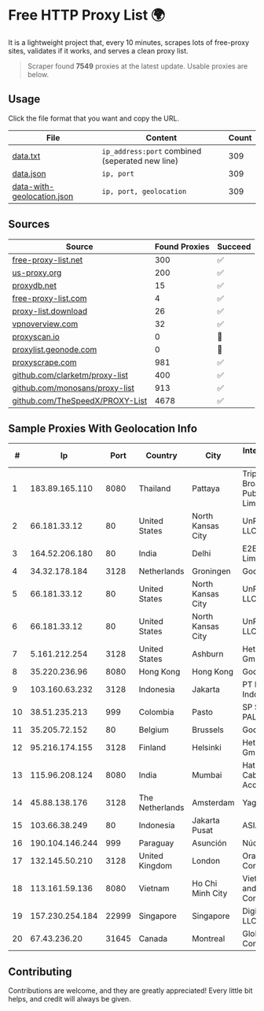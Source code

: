 
# Free HTTP Proxy List 🌍

It is a lightweight project that, every 10 minutes, scrapes lots of free-proxy sites, validates if it works, and serves a clean proxy list.


> Scraper found **7549** proxies at the latest update. Usable proxies are below.

## Usage

Click the file format that you want and copy the URL.


|File|Content|Count|
|----|-------|-----|
|[data.txt](https://raw.githubusercontent.com/themiralay/Proxy-List-World/master/data.txt)|`ip_address:port` combined (seperated new line)|309|
|[data.json](https://raw.githubusercontent.com/themiralay/Proxy-List-World/master/data.json)|`ip, port`|309|
|[data-with-geolocation.json](https://raw.githubusercontent.com/themiralay/Proxy-List-World/master/data-with-geolocation.json)|`ip, port, geolocation`|309|

## Sources

|Source|Found Proxies|Succeed|
|------|-------------|-------|
|[free-proxy-list.net](https://free-proxy-list.net)|300|✅|
|[us-proxy.org](https://www.us-proxy.org)|200|✅|
|[proxydb.net](http://proxydb.net)|15|✅|
|[free-proxy-list.com](https://free-proxy-list.com/?page=&port=&type%5B%5D=http&type%5B%5D=https&up_time=0&search=Search)|4|✅|
|[proxy-list.download](https://www.proxy-list.download/HTTP)|26|✅|
|[vpnoverview.com](https://vpnoverview.com/privacy/anonymous-browsing/free-proxy-servers)|32|✅|
|[proxyscan.io](https://www.proxyscan.io)|0|🚫|
|[proxylist.geonode.com](https://proxylist.geonode.com/api/proxy-list?limit=300&page=1&sort_by=lastChecked&sort_type=desc&protocols=http,https)|0|🚫|
|[proxyscrape.com](https://api.proxyscrape.com/v2/?request=displayproxies&protocol=http&timeout=10000&country=all&ssl=all&anonymity=all)|981|✅|
|[github.com/clarketm/proxy-list](https://raw.githubusercontent.com/clarketm/proxy-list/master/proxy-list-raw.txt)|400|✅|
|[github.com/monosans/proxy-list](https://raw.githubusercontent.com/monosans/proxy-list/main/proxies/http.txt)|913|✅|
|[github.com/TheSpeedX/PROXY-List](https://raw.githubusercontent.com/TheSpeedX/PROXY-List/master/http.txt)|4678|✅|


## Sample Proxies With Geolocation Info

|#|Ip|Port|Country|City|Internet Service Provider|
|-|--|----|-------|----|-------------------------|
|1|183.89.165.110|8080|Thailand|Pattaya|Triple T Broadband Public Company Limited|
|2|66.181.33.12|80|United States|North Kansas City|UnReal Servers, LLC|
|3|164.52.206.180|80|India|Delhi|E2E Networks Limited|
|4|34.32.178.184|3128|Netherlands|Groningen|Google LLC|
|5|66.181.33.12|80|United States|North Kansas City|UnReal Servers, LLC|
|6|66.181.33.12|80|United States|North Kansas City|UnReal Servers, LLC|
|7|5.161.212.254|3128|United States|Ashburn|Hetzner Online GmbH|
|8|35.220.236.96|8080|Hong Kong|Hong Kong|Google LLC|
|9|103.160.63.232|3128|Indonesia|Jakarta|PT Herza Digital Indonesia|
|10|38.51.235.213|999|Colombia|Pasto|SP SISTEMAS PALACIOS LTDA|
|11|35.205.72.152|80|Belgium|Brussels|Google LLC|
|12|95.216.174.155|3128|Finland|Helsinki|Hetzner Online GmbH|
|13|115.96.208.124|8080|India|Mumbai|Hathway IP over Cable Internet Access|
|14|45.88.138.176|3128|The Netherlands|Amsterdam|Yaglom Labs Ltd|
|15|103.66.38.249|80|Indonesia|Jakarta Pusat|ASIANET-IP|
|16|190.104.146.244|999|Paraguay|Asunción|Núcleo S.A.|
|17|132.145.50.210|3128|United Kingdom|London|Oracle Corporation|
|18|113.161.59.136|8080|Vietnam|Ho Chi Minh City|VietNam Post and Telecom Corporation|
|19|157.230.254.184|22999|Singapore|Singapore|DigitalOcean, LLC|
|20|67.43.236.20|31645|Canada|Montreal|GloboTech Communications|



## Contributing

Contributions are welcome, and they are greatly appreciated! Every
little bit helps, and credit will always be given.

